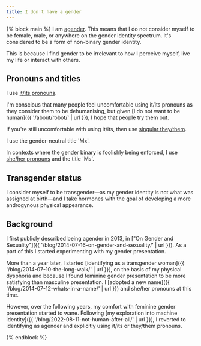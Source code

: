 ```yaml
---
title: I don't have a gender
---
```


{% block main %}
I am [agender](https://www.lgbtqia.wiki/wiki/Agender). This means that I do not consider myself to be female, male, or anywhere on the gender identity spectrum. It's considered to be a form of non-binary gender identity.

This is because I find gender to be irrelevant to how I perceive myself, live my life or interact with others.

## Pronouns and titles

I use [it/its pronouns](https://en.pronouns.page/it/its).

I'm conscious that many people feel uncomfortable using it/its pronouns as they consider them to be dehumanising, but given [I do not want to be human]({{ '/about/robot/' | url }}), I hope that people try them out.

If you're still uncomfortable with using it/its, then use [singular they/them](https://en.pronouns.page/they/them).

I use the gender-neutral title 'Mx'.

In contexts where the gender binary is foolishly being enforced, I use [she/her pronouns](https://en.pronouns.page/she/her) and the title 'Ms'.

## Transgender status

I consider myself to be transgender—as my gender identity is not what was assigned at birth—and I take hormones with the goal of developing a more androgynous physical appearance.

## Background

I first publicly described being agender in 2013, in ["On Gender and Sexuality"]({{ '/blog/2014-07-16-on-gender-and-sexuality/' | url }}). As a part of this I started experimenting with my gender presentation.

More than a year later, I started [identifying as a transgender woman]({{ '/blog/2014-07-10-the-long-walk/' | url }}), on the basis of my physical dysphoria and because I found feminine gender presentation to be more satisfying than masculine presentation. I [adopted a new name]({{ '/blog/2014-07-12-whats-in-a-name/' | url }}) and she/her pronouns at this time.

However, over the following years, my comfort with feminine gender presentation started to wane. Following [my exploration into machine identity]({{ '/blog/2022-08-11-not-human-after-all/' | url }}), I reverted to identifying as agender and explicitly using it/its or they/them pronouns.

{% endblock %}

